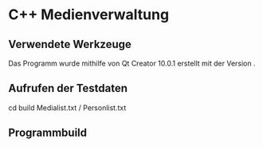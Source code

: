 <h1>C++ Medienverwaltung</h1>

<h2>Verwendete Werkzeuge</h2>
Das Programm wurde mithilfe von Qt Creator 10.0.1 erstellt mit der Version  .

<h2>Aufrufen der Testdaten</h2>
cd build
Medialist.txt / Personlist.txt

<h2>Programmbuild</h2>
